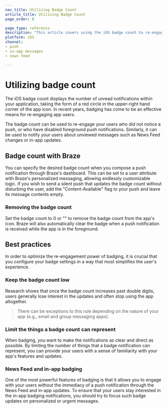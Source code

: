 ```yaml
---
nav_title: Utilizing Badge Count
article_title: Utilizing Badge Count
page_order: 8

page_type: reference
description: "This article covers using the iOS badge count to re-engage users who didn't notice a push, or who have disabled foreground push notifications."
platform: iOS
channel: 
- push
- in-app messages
- news feed

---
```


# Utilizing badge count

The iOS badge count displays the number of unread notifications within your application, taking the form of a red circle in the upper-right hand corner of the app icon. In recent years, badging has come to be an effective means for re-engaging app users.

The badge count can be used to re-engage your users who did not notice a push, or who have disabled foreground push notifications. Similarly, it can be used to notify your users about unviewed messages such as News Feed changes or in-app updates.

## Badge count with Braze

You can specify the desired badge count when you compose a push notification through Braze's dashboard. This can be set to a user attribute with Braze's personalized messaging, allowing endlessly customizable logic. If you wish to send a silent push that updates the badge count without disturbing the user, add the "Content-Available" flag to your push and leave its message contents empty.

### Removing the badge count

Set the badge count to 0 or "" to remove the badge count from the app's icon. Braze will also automatically clear the badge when a push notification is received while the app is in the foreground.

## Best practices

In order to optimize the re-engagement power of badging, it is crucial that you configure your badge settings in a way that most simplifies the user's experience.

### Keep the badge count low
Research shows that once the badge count increases past double digits, users generally lose interest in the updates and often stop using the app altogether.

> There can be exceptions to this rule depending on the nature of your app (e.g., email and group messaging apps).

### Limit the things a badge count can represent
When badging, you want to make the notifications as clear and direct as possible. By limiting the number of things that a badge notification can represent, you can provide your users with a sense of familiarity with your app's features and updates.

### News Feed and in-app badging
One of the most powerful features of badging is that it allows you to engage with your users without the immediacy of a push notification through the News Feed and in-app updates. To ensure that your users stay interested in the in-app badging notifications, you should try to focus such badge updates on personalized or urgent messages.

